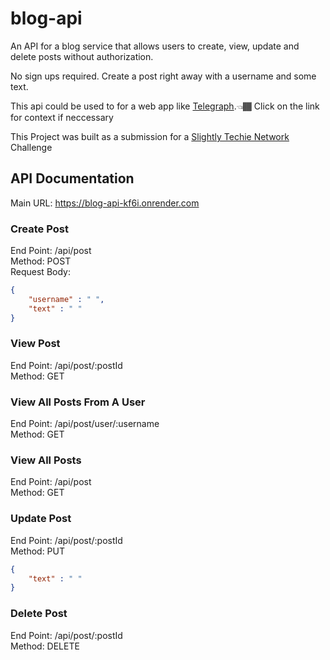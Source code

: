 # blog-api
An API for a blog service that allows users to create, view, update and delete posts without authorization.

No sign ups required.
Create a post right away with a username and some text.

This api could be used to for a web app like [Telegraph](https://telegra.ph).👈🏾 Click on the link for context if neccessary

This Project was built as a submission for a [Slightly Techie Network](https://slightlytechie.com/) Challenge


## API Documentation
Main URL: https://blog-api-kf6i.onrender.com

### Create Post
End Point: /api/post <br>
Method: POST <br>
Request Body:<br>

```json 
{
    "username" : " ",
    "text" : " "
}
```

### View Post
End Point: /api/post/:postId <br>
Method: GET <br>

### View All Posts From A User
End Point: /api/post/user/:username <br>
Method: GET <br>

### View All Posts
End Point: /api/post <br>
Method: GET<br>

### Update Post
End Point: /api/post/:postId <br>
Method: PUT <br>
```json 
{
    "text" : " "
}
```
### Delete Post
End Point: /api/post/:postId <br>
Method: DELETE <br>
